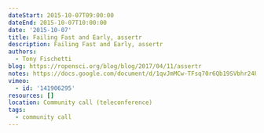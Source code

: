 ```yaml
---
dateStart: 2015-10-07T09:00:00
dateEnd: 2015-10-07T10:00:00
date: '2015-10-07'
title: Failing Fast and Early, assertr
description: Failing Fast and Early, assertr
authors:
  - Tony Fischetti
blog: https://ropensci.org/blog/blog/2017/04/11/assertr
notes: https://docs.google.com/document/d/1qvJmMCw-TFsq70r6Qb19SVbhr24PsbrSV5zHdRLz7Cc/edit?usp=sharing
vimeo:
  - id: '141906295'
resources: []
location: Community call (teleconference)
tags:
  - community call
---
```

